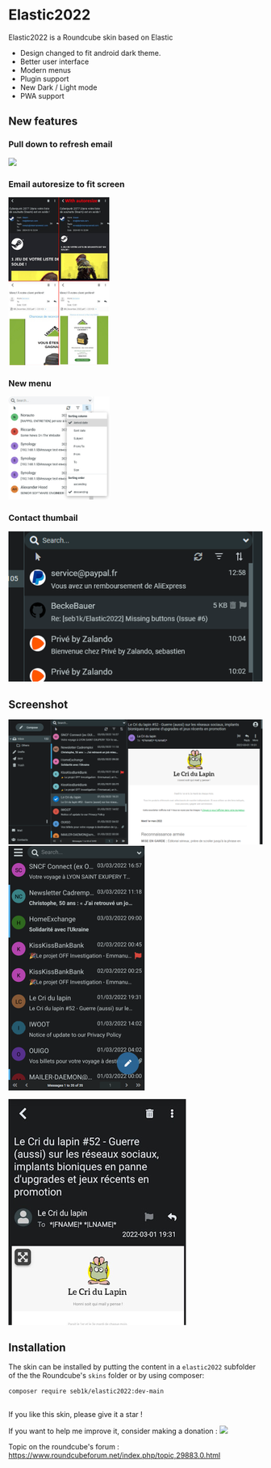 # Elastic2022



Elastic2022 is a Roundcube skin based on Elastic


- Design changed to fit android dark theme.
- Better user interface
- Modern menus
- Plugin support
- New Dark / Light mode
- PWA support


## New features
### Pull down to refresh email
<img src="https://raw.githubusercontent.com/seb1k/Elastic2022/main/img/pulltorefresh.gif " width="200"/>

### Email autoresize to fit screen
<img src="https://raw.githubusercontent.com/seb1k/Elastic2022/main/img/autoresize.jpg" width="200"/>

### New menu
<img src="https://raw.githubusercontent.com/seb1k/Elastic2022/main/img/dropdownmenu.jpg" width="200"/>

### Contact thumbail
![screenshot](img/preview-icon.png)

## Screenshot

![screenshot](img/2022-2.png)
![screenshot](img/phone2.png)

![screenshot](img/phone2.jpg)




## Installation

The skin can be installed by putting the content in a `elastic2022` subfolder of the the Roundcube's `skins` folder or by using composer:
```
composer require seb1k/elastic2022:dev-main
```

## 

If you like this skin, please give it a star !

If you want to help me improve it, consider making a donation : [<img src="https://raw.githubusercontent.com/seb1k/Elastic2022/main/img/button-PayPal-donate.png">](https://www.paypal.com/donate/?hosted_button_id=AQHZNZT5L7JSE)




Topic on the roundcube's forum :
https://www.roundcubeforum.net/index.php/topic,29883.0.html
